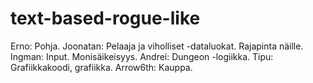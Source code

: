 # text-based-rogue-like


Erno: Pohja.
Joonatan: Pelaaja ja viholliset -dataluokat. Rajapinta näille.
Ingman: Input. Monisäikeisyys.
Andrei: Dungeon -logiikka.
Tipu: Grafiikkakoodi, grafiikka.
Arrow6th: Kauppa.
